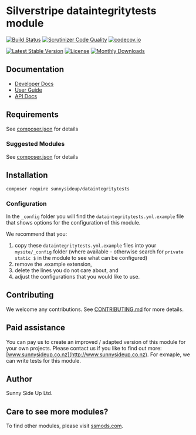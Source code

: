 # Silverstripe dataintegritytests module
[![Build Status](https://travis-ci.org/sunnysideup/silverstripe-dataintegritytests.svg?branch=master)](https://travis-ci.org/sunnysideup/silverstripe-dataintegritytests)
[![Scrutinizer Code Quality](https://scrutinizer-ci.com/g/sunnysideup/silverstripe-dataintegritytests/badges/quality-score.png?b=master)](https://scrutinizer-ci.com/g/sunnysideup/silverstripe-dataintegritytests/?branch=master)
[![codecov.io](https://codecov.io/github/sunnysideup/silverstripe-dataintegritytests/coverage.svg?branch=master)](https://codecov.io/github/sunnysideup/silverstripe-dataintegritytests?branch=master)

[![Latest Stable Version](https://poser.pugx.org/sunnysideup/dataintegritytests/version)](https://packagist.org/packages/sunnysideup/dataintegritytests)
[![License](https://poser.pugx.org/sunnysideup/dataintegritytests/license)](https://packagist.org/packages/sunnysideup/dataintegritytests)
[![Monthly Downloads](https://poser.pugx.org/sunnysideup/dataintegritytests/d/monthly)](https://packagist.org/packages/sunnysideup/dataintegritytests)


## Documentation



 * [Developer Docs](docs/en/INDEX.md)
 * [User Guide](docs/en/userguide.md)
 * [API Docs](http://docs.ssmods.com/sunnysideup/dataintegritytests/classes.xhtml)


## Requirements



See [composer.json](composer.json) for details


### Suggested Modules



See [composer.json](composer.json) for details


## Installation


```
composer require sunnysideup/dataintegritytests
```

### Configuration



In the `_config` folder you will find the `dataintegritytests.yml.example`
file that shows options for the configuration of this module.

We recommend that you:

  1. copy these `dataintegritytests.yml.example` files into your
`mysite/_config` folder (where available - otherwise search for `private static $` in the module to see what can be configured)
  2. remove the .example extension,
  3. delete the lines you do not care about, and
  4. adjust the configurations that you would like to use.


## Contributing



We welcome any contributions. See [CONTRIBUTING.md](CONTRIBUTING.md) for more details.

## Paid assistance



You can pay us to create an improved / adapted version of this module for your own projects.  Please contact us if you like to find out more: [www.sunnysideup.co.nz](http://www.sunnysideup.co.nz).  For exmaple, we can write tests for this module.  

## Author



Sunny Side Up Ltd.


## Care to see more modules?

To find other modules, please visit [ssmods.com](http://ssmods.com/).
